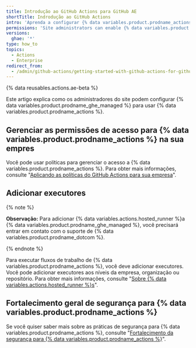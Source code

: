 ```yaml
---
title: Introdução ao GitHub Actions para GitHub AE
shortTitle: Indrodução ao GitHub Actions
intro: 'Aprenda a configurar {% data variables.product.prodname_actions %} em {% data variables.product.prodname_ghe_managed %}.'
permissions: 'Site administrators can enable {% data variables.product.prodname_actions %} and configure enterprise settings.'
versions:
  ghae: '*'
type: how_to
topics:
  - Actions
  - Enterprise
redirect_from:
  - /admin/github-actions/getting-started-with-github-actions-for-github-ae
---
```


{% data reusables.actions.ae-beta %}

Este artigo explica como os administradores do site podem configurar {% data variables.product.prodname_ghe_managed %} para usar {% data variables.product.prodname_actions %}.

## Gerenciar as permissões de acesso para {% data variables.product.prodname_actions %} na sua empres

Você pode usar políticas para gerenciar o acesso a {% data variables.product.prodname_actions %}. Para obter mais informações, consulte "[Aplicando as políticas do GitHub Actions para sua empresa](/admin/github-actions/enforcing-github-actions-policies-for-your-enterprise)".

## Adicionar executores

{% note %}

**Observação:** Para adicionar {% data variables.actions.hosted_runner %}a {% data variables.product.prodname_ghe_managed %}, você precisará entrar em contato com o suporte de {% data variables.product.prodname_dotcom %}.

{% endnote %}

Para executar fluxos de trabalho de {% data variables.product.prodname_actions %}, você deve adicionar executores. Você pode adicionar executores aos níveis da empresa, organização ou repositório. Para obter mais informações, consulte "[Sobre {% data variables.actions.hosted_runner %}s](/actions/using-github-hosted-runners/about-ae-hosted-runners)".


## Fortalecimento geral de segurança para {% data variables.product.prodname_actions %}

Se você quiser saber mais sobre as práticas de segurança para {% data variables.product.prodname_actions %}, consulte "[Fortalecimento da segurança para {% data variables.product.prodname_actions %}](/actions/learn-github-actions/security-hardening-for-github-actions)".
